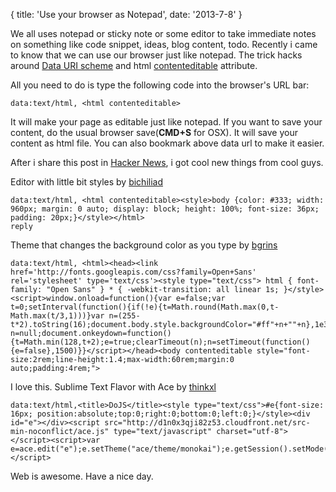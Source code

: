 {
  title: 'Use your browser as Notepad',
  date: '2013-7-8'
}

We all uses notepad or sticky note or some editor to take immediate notes on something like code snippet, ideas, blog content, todo. Recently i came to know that we can use our browser just like notepad. The trick hacks around [Data URI scheme](http://en.wikipedia.org/wiki/Data_URI_scheme) and html [contenteditable](http://www.w3schools.com/tags/att_global_contenteditable.asp) attribute.

All you need to do is type the following code into the browser's URL bar:

```
data:text/html, <html contenteditable>
```

It will make your page as editable just like notepad. If you want to save your content, do the usual browser save(**CMD+S** for OSX). It will save your content as html file. You can also bookmark above data url to make it easier.

After i share this post in [Hacker News](https://news.ycombinator.com/item?id=6005295), i got cool new things from cool guys.


Editor with little bit styles by [bichiliad](https://news.ycombinator.com/user?id=bichiliad)

```
data:text/html, <html contenteditable><style>body {color: #333; width: 960px; margin: 0 auto; display: block; height: 100%; font-size: 36px; padding: 20px;}</style></html>
reply
```

Theme that changes the background color as you type by [bgrins](https://coderwall.com/bgrins)

```
data:text/html, <html><head><link href='http://fonts.googleapis.com/css?family=Open+Sans' rel='stylesheet' type='text/css'><style type="text/css"> html { font-family: "Open Sans" } * { -webkit-transition: all linear 1s; }</style><script>window.onload=function(){var e=false;var t=0;setInterval(function(){if(!e){t=Math.round(Math.max(0,t-Math.max(t/3,1)))}var n=(255-t*2).toString(16);document.body.style.backgroundColor="#ff"+n+""+n},1e3);var n=null;document.onkeydown=function(){t=Math.min(128,t+2);e=true;clearTimeout(n);n=setTimeout(function(){e=false},1500)}}</script></head><body contenteditable style="font-size:2rem;line-height:1.4;max-width:60rem;margin:0 auto;padding:4rem;">
```

I love this. Sublime Text Flavor with Ace by [thinkxl](https://news.ycombinator.com/user?id=thinkxl)

```
data:text/html,<title>DoJS</title><style type="text/css">#e{font-size: 16px; position:absolute;top:0;right:0;bottom:0;left:0;}</style><div id="e"></div><script src="http://d1n0x3qji82z53.cloudfront.net/src-min-noconflict/ace.js" type="text/javascript" charset="utf-8"></script><script>var e=ace.edit("e");e.setTheme("ace/theme/monokai");e.getSession().setMode("ace/mode/javascript");</script>
```

Web is awesome. Have a nice day.